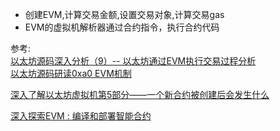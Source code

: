 



* 创建EVM,计算交易金额,设置交易对象,计算交易gas
* EVM的虚拟机解析器通过合约指令，执行合约代码





参考:   
[以太坊源码深入分析（9）-- 以太坊通过EVM执行交易过程分析](https://www.jianshu.com/p/bf4e2cd86e81)   
[以太坊源码研读0xa0 EVM机制](https://www.jianshu.com/p/c9b307316750)

[深入了解以太坊虚拟机第5部分——一个新合约被创建后会发生什么](https://www.jianshu.com/p/d9137e87c9d3)

[深入探索EVM : 编译和部署智能合约](https://www.arcblock.io/zh/post/2018/12/08/evm-part-1)